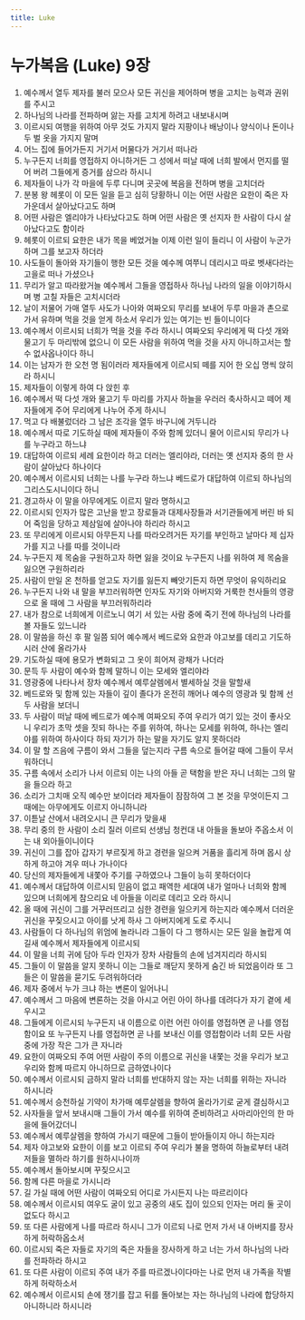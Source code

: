 ```yaml
---
title: Luke
---
```


# 누가복음 (Luke) 9장
1. 예수께서 열두 제자를 불러 모으사 모든 귀신을 제어하며 병을 고치는 능력과 권위를 주시고
1. 하나님의 나라를 전파하며 앓는 자를 고치게 하려고 내보내시며
1. 이르시되 여행을 위하여 아무 것도 가지지 말라 지팡이나 배낭이나 양식이나 돈이나 두 벌 옷을 가지지 말며
1. 어느 집에 들어가든지 거기서 머물다가 거기서 떠나라
1. 누구든지 너희를 영접하지 아니하거든 그 성에서 떠날 때에 너희 발에서 먼지를 떨어 버려 그들에게 증거를 삼으라 하시니
1. 제자들이 나가 각 마을에 두루 다니며 곳곳에 복음을 전하며 병을 고치더라
1. 분봉 왕 헤롯이 이 모든 일을 듣고 심히 당황하니 이는 어떤 사람은 요한이 죽은 자 가운데서 살아났다고도 하며
1. 어떤 사람은 엘리야가 나타났다고도 하며 어떤 사람은 옛 선지자 한 사람이 다시 살아났다고도 함이라
1. 헤롯이 이르되 요한은 내가 목을 베었거늘 이제 이런 일이 들리니 이 사람이 누군가 하며 그를 보고자 하더라
1. 사도들이 돌아와 자기들이 행한 모든 것을 예수께 여쭈니 데리시고 따로 벳새다라는 고을로 떠나 가셨으나
1. 무리가 알고 따라왔거늘 예수께서 그들을 영접하사 하나님 나라의 일을 이야기하시며 병 고칠 자들은 고치시더라
1. 날이 저물어 가매 열두 사도가 나아와 여짜오되 무리를 보내어 두루 마을과 촌으로 가서 유하며 먹을 것을 얻게 하소서 우리가 있는 여기는 빈 들이니이다
1. 예수께서 이르시되 너희가 먹을 것을 주라 하시니 여짜오되 우리에게 떡 다섯 개와 물고기 두 마리밖에 없으니 이 모든 사람을 위하여 먹을 것을 사지 아니하고서는 할 수 없사옵나이다 하니
1. 이는 남자가 한 오천 명 됨이러라 제자들에게 이르시되 떼를 지어 한 오십 명씩 앉히라 하시니
1. 제자들이 이렇게 하여 다 앉힌 후
1. 예수께서 떡 다섯 개와 물고기 두 마리를 가지사 하늘을 우러러 축사하시고 떼어 제자들에게 주어 무리에게 나누어 주게 하시니
1. 먹고 다 배불렀더라 그 남은 조각을 열두 바구니에 거두니라
1. 예수께서 따로 기도하실 때에 제자들이 주와 함께 있더니 물어 이르시되 무리가 나를 누구라고 하느냐
1. 대답하여 이르되 세례 요한이라 하고 더러는 엘리야라, 더러는 옛 선지자 중의 한 사람이 살아났다 하나이다
1. 예수께서 이르시되 너희는 나를 누구라 하느냐 베드로가 대답하여 이르되 하나님의 그리스도시니이다 하니
1. 경고하사 이 말을 아무에게도 이르지 말라 명하시고
1. 이르시되 인자가 많은 고난을 받고 장로들과 대제사장들과 서기관들에게 버린 바 되어 죽임을 당하고 제삼일에 살아나야 하리라 하시고
1. 또 무리에게 이르시되 아무든지 나를 따라오려거든 자기를 부인하고 날마다 제 십자가를 지고 나를 따를 것이니라
1. 누구든지 제 목숨을 구원하고자 하면 잃을 것이요 누구든지 나를 위하여 제 목숨을 잃으면 구원하리라
1. 사람이 만일 온 천하를 얻고도 자기를 잃든지 빼앗기든지 하면 무엇이 유익하리요
1. 누구든지 나와 내 말을 부끄러워하면 인자도 자기와 아버지와 거룩한 천사들의 영광으로 올 때에 그 사람을 부끄러워하리라
1. 내가 참으로 너희에게 이르노니 여기 서 있는 사람 중에 죽기 전에 하나님의 나라를 볼 자들도 있느니라
1. 이 말씀을 하신 후 팔 일쯤 되어 예수께서 베드로와 요한과 야고보를 데리고 기도하시러 산에 올라가사
1. 기도하실 때에 용모가 변화되고 그 옷이 희어져 광채가 나더라
1. 문득 두 사람이 예수와 함께 말하니 이는 모세와 엘리야라
1. 영광중에 나타나서 장차 예수께서 예루살렘에서 별세하실 것을 말할새
1. 베드로와 및 함께 있는 자들이 깊이 졸다가 온전히 깨어나 예수의 영광과 및 함께 선 두 사람을 보더니
1. 두 사람이 떠날 때에 베드로가 예수께 여짜오되 주여 우리가 여기 있는 것이 좋사오니 우리가 초막 셋을 짓되 하나는 주를 위하여, 하나는 모세를 위하여, 하나는 엘리야를 위하여 하사이다 하되 자기가 하는 말을 자기도 알지 못하더라
1. 이 말 할 즈음에 구름이 와서 그들을 덮는지라 구름 속으로 들어갈 때에 그들이 무서워하더니
1. 구름 속에서 소리가 나서 이르되 이는 나의 아들 곧 택함을 받은 자니 너희는 그의 말을 들으라 하고
1. 소리가 그치매 오직 예수만 보이더라 제자들이 잠잠하여 그 본 것을 무엇이든지 그 때에는 아무에게도 이르지 아니하니라
1. 이튿날 산에서 내려오시니 큰 무리가 맞을새
1. 무리 중의 한 사람이 소리 질러 이르되 선생님 청컨대 내 아들을 돌보아 주옵소서 이는 내 외아들이니이다
1. 귀신이 그를 잡아 갑자기 부르짖게 하고 경련을 일으켜 거품을 흘리게 하며 몹시 상하게 하고야 겨우 떠나 가나이다
1. 당신의 제자들에게 내쫓아 주기를 구하였으나 그들이 능히 못하더이다
1. 예수께서 대답하여 이르시되 믿음이 없고 패역한 세대여 내가 얼마나 너희와 함께 있으며 너희에게 참으리요 네 아들을 이리로 데리고 오라 하시니
1. 올 때에 귀신이 그를 거꾸러뜨리고 심한 경련을 일으키게 하는지라 예수께서 더러운 귀신을 꾸짖으시고 아이를 낫게 하사 그 아버지에게 도로 주시니
1. 사람들이 다 하나님의 위엄에 놀라니라 그들이 다 그 행하시는 모든 일을 놀랍게 여길새 예수께서 제자들에게 이르시되
1. 이 말을 너희 귀에 담아 두라 인자가 장차 사람들의 손에 넘겨지리라 하시되
1. 그들이 이 말씀을 알지 못하니 이는 그들로 깨닫지 못하게 숨긴 바 되었음이라 또 그들은 이 말씀을 묻기도 두려워하더라
1. 제자 중에서 누가 크냐 하는 변론이 일어나니
1. 예수께서 그 마음에 변론하는 것을 아시고 어린 아이 하나를 데려다가 자기 곁에 세우시고
1. 그들에게 이르시되 누구든지 내 이름으로 이런 어린 아이를 영접하면 곧 나를 영접함이요 또 누구든지 나를 영접하면 곧 나를 보내신 이를 영접함이라 너희 모든 사람 중에 가장 작은 그가 큰 자니라
1. 요한이 여짜오되 주여 어떤 사람이 주의 이름으로 귀신을 내쫓는 것을 우리가 보고 우리와 함께 따르지 아니하므로 금하였나이다
1. 예수께서 이르시되 금하지 말라 너희를 반대하지 않는 자는 너희를 위하는 자니라 하시니라
1. 예수께서 승천하실 기약이 차가매 예루살렘을 향하여 올라가기로 굳게 결심하시고
1. 사자들을 앞서 보내시매 그들이 가서 예수를 위하여 준비하려고 사마리아인의 한 마을에 들어갔더니
1. 예수께서 예루살렘을 향하여 가시기 때문에 그들이 받아들이지 아니 하는지라
1. 제자 야고보와 요한이 이를 보고 이르되 주여 우리가 불을 명하여 하늘로부터 내려 저들을 멸하라 하기를 원하시나이까
1. 예수께서 돌아보시며 꾸짖으시고
1. 함께 다른 마을로 가시니라
1. 길 가실 때에 어떤 사람이 여짜오되 어디로 가시든지 나는 따르리이다
1. 예수께서 이르시되 여우도 굴이 있고 공중의 새도 집이 있으되 인자는 머리 둘 곳이 없도다 하시고
1. 또 다른 사람에게 나를 따르라 하시니 그가 이르되 나로 먼저 가서 내 아버지를 장사하게 허락하옵소서
1. 이르시되 죽은 자들로 자기의 죽은 자들을 장사하게 하고 너는 가서 하나님의 나라를 전파하라 하시고
1. 또 다른 사람이 이르되 주여 내가 주를 따르겠나이다마는 나로 먼저 내 가족을 작별하게 허락하소서
1. 예수께서 이르시되 손에 쟁기를 잡고 뒤를 돌아보는 자는 하나님의 나라에 합당하지 아니하니라 하시니라